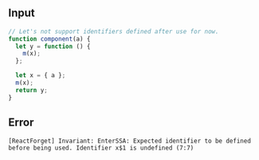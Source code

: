 
## Input

```javascript
// Let's not support identifiers defined after use for now.
function component(a) {
  let y = function () {
    m(x);
  };

  let x = { a };
  m(x);
  return y;
}

```


## Error

```
[ReactForget] Invariant: EnterSSA: Expected identifier to be defined before being used. Identifier x$1 is undefined (7:7)
```
          
      
